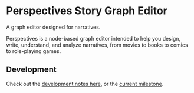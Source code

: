 # Perspectives Story Graph Editor

A graph editor designed for narratives.

Perspectives is a node-based graph editor intended to help you design, write, understand, and analyze narratives, from movies to books to comics to role-playing games.

## Development

Check out the [development notes here](dev.md), or the [current milestone](https://github.com/arcandio/Perspectives/milestones/Alpha).